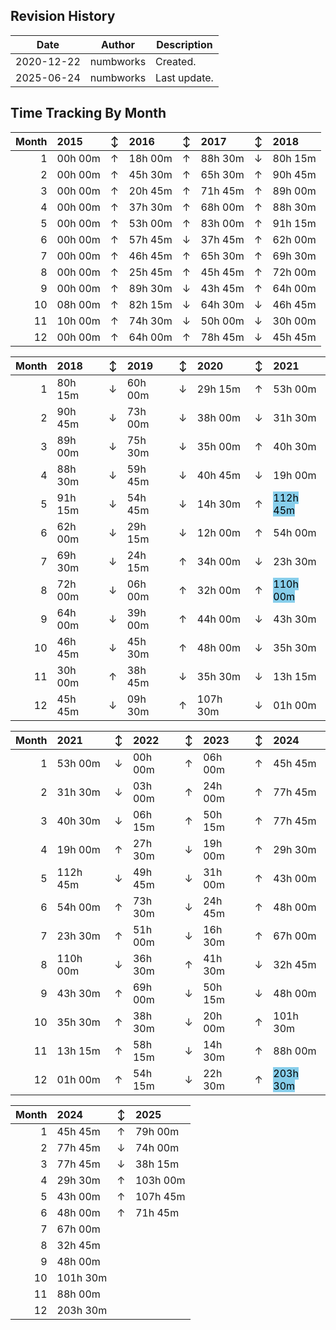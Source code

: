## Revision History

|Date|Author|Description|
|---|---|---|
|2020-12-22|numbworks|Created.|
|2025-06-24|numbworks|Last update.|

## Time Tracking By Month

|   Month | 2015    | ↕   | 2016    | ↕   | 2017    | ↕   | 2018    |
|--------:|:--------|:----|:--------|:----|:--------|:----|:--------|
|       1 | 00h 00m | ↑   | 18h 00m | ↑   | 88h 30m | ↓   | 80h 15m |
|       2 | 00h 00m | ↑   | 45h 30m | ↑   | 65h 30m | ↑   | 90h 45m |
|       3 | 00h 00m | ↑   | 20h 45m | ↑   | 71h 45m | ↑   | 89h 00m |
|       4 | 00h 00m | ↑   | 37h 30m | ↑   | 68h 00m | ↑   | 88h 30m |
|       5 | 00h 00m | ↑   | 53h 00m | ↑   | 83h 00m | ↑   | 91h 15m |
|       6 | 00h 00m | ↑   | 57h 45m | ↓   | 37h 45m | ↑   | 62h 00m |
|       7 | 00h 00m | ↑   | 46h 45m | ↑   | 65h 30m | ↑   | 69h 30m |
|       8 | 00h 00m | ↑   | 25h 45m | ↑   | 45h 45m | ↑   | 72h 00m |
|       9 | 00h 00m | ↑   | 89h 30m | ↓   | 43h 45m | ↑   | 64h 00m |
|      10 | 08h 00m | ↑   | 82h 15m | ↓   | 64h 30m | ↓   | 46h 45m |
|      11 | 10h 00m | ↑   | 74h 30m | ↓   | 50h 00m | ↓   | 30h 00m |
|      12 | 00h 00m | ↑   | 64h 00m | ↑   | 78h 45m | ↓   | 45h 45m |

|   Month | 2018    | ↕   | 2019    | ↕   | 2020     | ↕   | 2021                                                    |
|--------:|:--------|:----|:--------|:----|:---------|:----|:--------------------------------------------------------|
|       1 | 80h 15m | ↓   | 60h 00m | ↓   | 29h 15m  | ↑   | 53h 00m                                                 |
|       2 | 90h 45m | ↓   | 73h 00m | ↓   | 38h 00m  | ↓   | 31h 30m                                                 |
|       3 | 89h 00m | ↓   | 75h 30m | ↓   | 35h 00m  | ↑   | 40h 30m                                                 |
|       4 | 88h 30m | ↓   | 59h 45m | ↓   | 40h 45m  | ↓   | 19h 00m                                                 |
|       5 | 91h 15m | ↓   | 54h 45m | ↓   | 14h 30m  | ↑   | <mark style='background-color: skyblue'>112h 45m</mark> |
|       6 | 62h 00m | ↓   | 29h 15m | ↓   | 12h 00m  | ↑   | 54h 00m                                                 |
|       7 | 69h 30m | ↓   | 24h 15m | ↑   | 34h 00m  | ↓   | 23h 30m                                                 |
|       8 | 72h 00m | ↓   | 06h 00m | ↑   | 32h 00m  | ↑   | <mark style='background-color: skyblue'>110h 00m</mark> |
|       9 | 64h 00m | ↓   | 39h 00m | ↑   | 44h 00m  | ↓   | 43h 30m                                                 |
|      10 | 46h 45m | ↓   | 45h 30m | ↑   | 48h 00m  | ↓   | 35h 30m                                                 |
|      11 | 30h 00m | ↑   | 38h 45m | ↓   | 35h 30m  | ↓   | 13h 15m                                                 |
|      12 | 45h 45m | ↓   | 09h 30m | ↑   | 107h 30m | ↓   | 01h 00m                                                 |

|   Month | 2021     | ↕   | 2022    | ↕   | 2023    | ↕   | 2024                                                    |
|--------:|:---------|:----|:--------|:----|:--------|:----|:--------------------------------------------------------|
|       1 | 53h 00m  | ↓   | 00h 00m | ↑   | 06h 00m | ↑   | 45h 45m                                                 |
|       2 | 31h 30m  | ↓   | 03h 00m | ↑   | 24h 00m | ↑   | 77h 45m                                                 |
|       3 | 40h 30m  | ↓   | 06h 15m | ↑   | 50h 15m | ↑   | 77h 45m                                                 |
|       4 | 19h 00m  | ↑   | 27h 30m | ↓   | 19h 00m | ↑   | 29h 30m                                                 |
|       5 | 112h 45m | ↓   | 49h 45m | ↓   | 31h 00m | ↑   | 43h 00m                                                 |
|       6 | 54h 00m  | ↑   | 73h 30m | ↓   | 24h 45m | ↑   | 48h 00m                                                 |
|       7 | 23h 30m  | ↑   | 51h 00m | ↓   | 16h 30m | ↑   | 67h 00m                                                 |
|       8 | 110h 00m | ↓   | 36h 30m | ↑   | 41h 30m | ↓   | 32h 45m                                                 |
|       9 | 43h 30m  | ↑   | 69h 00m | ↓   | 50h 15m | ↓   | 48h 00m                                                 |
|      10 | 35h 30m  | ↑   | 38h 30m | ↓   | 20h 00m | ↑   | 101h 30m                                                |
|      11 | 13h 15m  | ↑   | 58h 15m | ↓   | 14h 30m | ↑   | 88h 00m                                                 |
|      12 | 01h 00m  | ↑   | 54h 15m | ↓   | 22h 30m | ↑   | <mark style='background-color: skyblue'>203h 30m</mark> |

|   Month | 2024     | ↕   | 2025     |
|--------:|:---------|:----|:---------|
|       1 | 45h 45m  | ↑   | 79h 00m  |
|       2 | 77h 45m  | ↓   | 74h 00m  |
|       3 | 77h 45m  | ↓   | 38h 15m  |
|       4 | 29h 30m  | ↑   | 103h 00m |
|       5 | 43h 00m  | ↑   | 107h 45m |
|       6 | 48h 00m  | ↑   | 71h 45m  |
|       7 | 67h 00m  |     |          |
|       8 | 32h 45m  |     |          |
|       9 | 48h 00m  |     |          |
|      10 | 101h 30m |     |          |
|      11 | 88h 00m  |     |          |
|      12 | 203h 30m |     |          |
